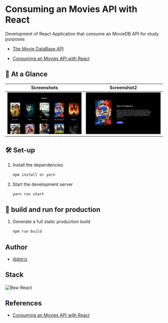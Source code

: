 # Consuming an Movies API with React

Development of React Application that consume an MovieDB API for study purposes
- [The Movie DataBase API](https://developers.themoviedb.org/3/getting-started/introduction) 

-  [Consuming an Movies API with React](https://www.youtube.com/watch?v=PBrEq9Wd6_U&t=437s)

## 👀 At a Glance
| Screenshots                                         | Screenshot2                                              | 
| :------------------------------------------------:  | :------------------------------------------------------: | 
|![Demontração](./screenshot/01.png)                  |                       ![Demontração](./screenshot/02.png)|


## 🛠 Set-up

1. Install the dependencies

   ```sh
   npm install or yarn
   ```

2. Start the development server

   ```sh
   yarn run start
   ```

## 🚀 build and run for production

1. Generate a full static production build

   ```sh
   npm run build
   ```


## Author

- [@ibtriz](https://www.github.com/ibtriz)


## Stack
   <img align="center" alt="Bea-React" height="30" width="40" src="https://cdn.jsdelivr.net/gh/devicons/devicon/icons/react/react-original.svg">

## References

-  [Consuming an Movies API with React](https://www.youtube.com/watch?v=b6N29J_utw4&list=PLOzZAH_pgb_QGWVmQwkRFTYhHuG1qKHIR)
